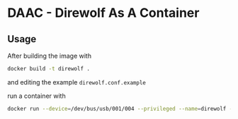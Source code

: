 # DAAC -  Direwolf As A Container

## Usage
After building the image with
```bash
docker build -t direwolf .
```
and editing the example `direwolf.conf.example` 

run a container with

```bash
docker run --device=/dev/bus/usb/001/004 --privileged --name=direwolf -v $(pwd)/direwolf.conf:/data/direwolf.conf --restart=unless-stopped -d direwolf
```
